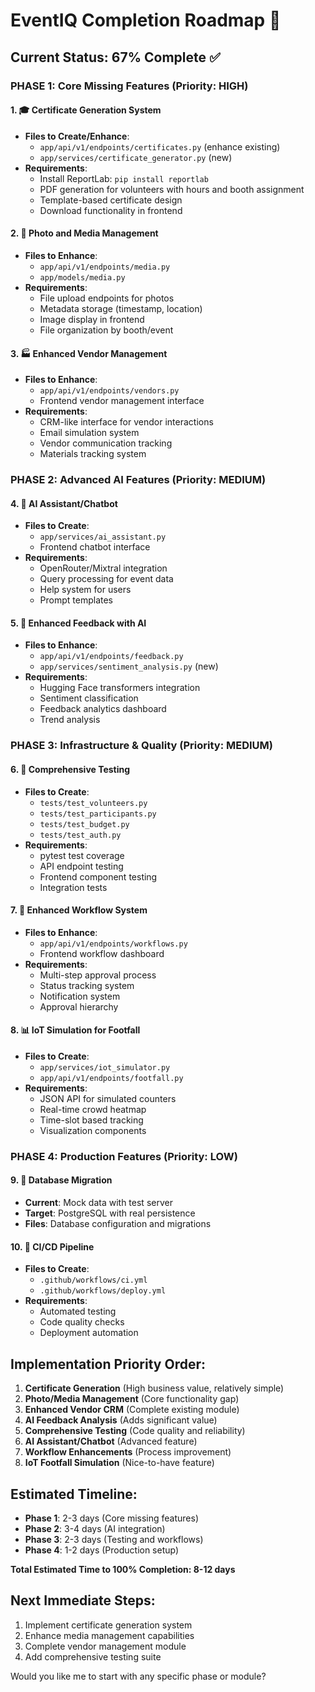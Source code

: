 # EventIQ Completion Roadmap 🚀

## Current Status: 67% Complete ✅

### PHASE 1: Core Missing Features (Priority: HIGH)

#### 1. 🎓 Certificate Generation System
- **Files to Create/Enhance**: 
  - `app/api/v1/endpoints/certificates.py` (enhance existing)
  - `app/services/certificate_generator.py` (new)
- **Requirements**:
  - Install ReportLab: `pip install reportlab`
  - PDF generation for volunteers with hours and booth assignment
  - Template-based certificate design
  - Download functionality in frontend

#### 2. 📸 Photo and Media Management
- **Files to Enhance**:
  - `app/api/v1/endpoints/media.py`
  - `app/models/media.py`
- **Requirements**:
  - File upload endpoints for photos
  - Metadata storage (timestamp, location)
  - Image display in frontend
  - File organization by booth/event

#### 3. 🏭 Enhanced Vendor Management
- **Files to Enhance**:
  - `app/api/v1/endpoints/vendors.py`
  - Frontend vendor management interface
- **Requirements**:
  - CRM-like interface for vendor interactions
  - Email simulation system
  - Vendor communication tracking
  - Materials tracking system

### PHASE 2: Advanced AI Features (Priority: MEDIUM)

#### 4. 🤖 AI Assistant/Chatbot
- **Files to Create**:
  - `app/services/ai_assistant.py`
  - Frontend chatbot interface
- **Requirements**:
  - OpenRouter/Mixtral integration
  - Query processing for event data
  - Help system for users
  - Prompt templates

#### 5. 📝 Enhanced Feedback with AI
- **Files to Enhance**:
  - `app/api/v1/endpoints/feedback.py`
  - `app/services/sentiment_analysis.py` (new)
- **Requirements**:
  - Hugging Face transformers integration
  - Sentiment classification
  - Feedback analytics dashboard
  - Trend analysis

### PHASE 3: Infrastructure & Quality (Priority: MEDIUM)

#### 6. 🧪 Comprehensive Testing
- **Files to Create**:
  - `tests/test_volunteers.py`
  - `tests/test_participants.py`
  - `tests/test_budget.py`
  - `tests/test_auth.py`
- **Requirements**:
  - pytest test coverage
  - API endpoint testing
  - Frontend component testing
  - Integration tests

#### 7. 🔄 Enhanced Workflow System
- **Files to Enhance**:
  - `app/api/v1/endpoints/workflows.py`
  - Frontend workflow dashboard
- **Requirements**:
  - Multi-step approval process
  - Status tracking system
  - Notification system
  - Approval hierarchy

#### 8. 📊 IoT Simulation for Footfall
- **Files to Create**:
  - `app/services/iot_simulator.py`
  - `app/api/v1/endpoints/footfall.py`
- **Requirements**:
  - JSON API for simulated counters
  - Real-time crowd heatmap
  - Time-slot based tracking
  - Visualization components

### PHASE 4: Production Features (Priority: LOW)

#### 9. 🔗 Database Migration
- **Current**: Mock data with test server
- **Target**: PostgreSQL with real persistence
- **Files**: Database configuration and migrations

#### 10. 🚀 CI/CD Pipeline
- **Files to Create**:
  - `.github/workflows/ci.yml`
  - `.github/workflows/deploy.yml`
- **Requirements**:
  - Automated testing
  - Code quality checks
  - Deployment automation

## Implementation Priority Order:

1. **Certificate Generation** (High business value, relatively simple)
2. **Photo/Media Management** (Core functionality gap)
3. **Enhanced Vendor CRM** (Complete existing module)
4. **AI Feedback Analysis** (Adds significant value)
5. **Comprehensive Testing** (Code quality and reliability)
6. **AI Assistant/Chatbot** (Advanced feature)
7. **Workflow Enhancements** (Process improvement)
8. **IoT Footfall Simulation** (Nice-to-have feature)

## Estimated Timeline:
- **Phase 1**: 2-3 days (Core missing features)
- **Phase 2**: 3-4 days (AI integration)
- **Phase 3**: 2-3 days (Testing and workflows)
- **Phase 4**: 1-2 days (Production setup)

**Total Estimated Time to 100% Completion: 8-12 days**

## Next Immediate Steps:
1. Implement certificate generation system
2. Enhance media management capabilities
3. Complete vendor management module
4. Add comprehensive testing suite

Would you like me to start with any specific phase or module?
